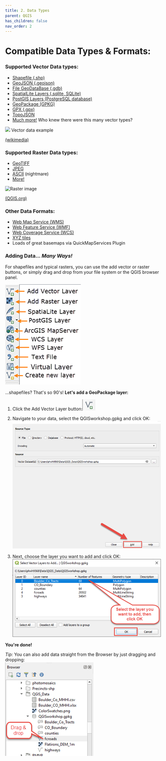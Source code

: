 ```yaml
---
title: 2. Data Types
parent: QGIS
has_children: false
nav_order: 2
---
```


# Compatible Data Types & Formats:

### Supported Vector Data types:
- [Shapefile (.shp)](https://en.wikipedia.org/wiki/Shapefile)
- [GeoJSON (.geojson)](https://geojson.org/)
- [File GeoDataBase (.gdb)](https://desktop.arcgis.com/en/arcmap/10.3/manage-data/administer-file-gdbs/file-geodatabases.htm)
- [SpatialLite Layers (.sqlite, SQLite)](https://www.gaia-gis.it/fossil/libspatialite/index)
- [PostGIS Layers (PostgreSQL database)](https://postgis.net/)
- [GeoPackage (GPKG)](https://www.geopackage.org/)
- [GPX (.gpx)](https://en.wikipedia.org/wiki/GPS_Exchange_Format)
- [TopoJSON](https://github.com/topojson/topojson-specification)
- [Much more!](https://gdal.org/drivers/vector/index.html) Who knew there were this many vector types?

<img src="https://upload.wikimedia.org/wikipedia/commons/3/38/Simple_vector_map.svg">
Vector data example

[(wikimedia)](https://upload.wikimedia.org/wikipedia/commons/3/38/Simple_vector_map.svg)

### Supported Raster Data types:
- [GeoTIFF](https://en.wikipedia.org/wiki/GeoTIFF)
- [JPEG](https://en.wikipedia.org/wiki/JPEG)
- [ASCII](https://en.wikipedia.org/wiki/ASCII) (nightmare)
- [More!](https://gdal.org/drivers/raster/index.html)

<img src="https://docs.qgis.org/testing/en/_images/raster_data_zoomed.png" alt="Raster image">

[(QGIS.org)](https://docs.qgis.org/testing/en/_images/raster_data_zoomed.png)


### Other Data Formats:
- [Web Map Service (WMS)](https://www.opengeospatial.org/standards/wms)
- [Web Feature Service (WMF)](https://www.opengeospatial.org/standards/wfs)
- [Web Coverage Service (WCS)](https://www.opengeospatial.org/standards/wcs)
- [XYZ tiles](https://openlayers.org/en/latest/examples/xyz.html)
- Loads of great basemaps via QuickMapServices Plugin

### Adding Data... *Many Ways!*
For shapefiles and typical rasters, you can use the add vector or raster buttons, or simply drag and drop from your file system or the QGIS browser panel.

![Add data using the Layer Manager Toolbar][QGIS2]

...shapefiles? That's so 90's! __Let's add a GeoPackage layer:__

1. Click the Add Vector Layer button:![Vector Button][QGIS30]
2. Navigate to your data, select the QGISworkshop.gpkg and click OK:  
![Geopackage dialog][QGIS31]  

3. Next, choose the layer you want to add and click OK:  
![Add gpkg layer][QGIS32]  

__You're done!__  

*Tip:* You can also add data straight from the Browser by just dragging and dropping:  
![Add from browser][QGIS33]




[QGIS0]: img/QGIS0.png "QGIS logo."
[QGIS1]: img/QGIS1.png "The QGIS user interface."
[QGIS2]: img/QGIS2.png "There are many ways to add data using the Manage Layers Toolbar."
[QGIS3]: img/QGIS3.png "Add SpatiaLite data button."
[QGIS4]: img/QGIS4.png "Add SpatiaLite Layers dialog box."
[QGIS5]: img/QGIS5.png "The Style tab on the Layer Properties window."
[QGIS6]: img/QGIS6.png "Add a join button."
[QGIS7]: img/QGIS7.png "Joining a text file to a layer's attribute table."
[QGIS8]: img/QGIS8.png "Styling a layer by graduated symbols"
[QGIS9]: img/QGIS9.png "Styling a choropleth map"
[QGIS10]: img/QGIS10.png "Adding a new Print Layout."
[QGIS11]: img/QGIS11.png "The Print Layout interface."
[QGIS12]: img/QGIS12.png "Useful Print Layout tools."
[QGIS13]: img/QGIS13.png "Print Layout item properties."
[QGIS14]: img/QGIS14.png "Plugin Menu"
[QGIS15]: img/QGIS15.png "Plugin Repository"
[QGIS16]: img/QGIS16.png "Vector tools"
[QGIS17]: img/QGIS17.png "Raster tools"
[QGIS18]: img/QGIS18.png "Toolbox button"
[QGIS19]: img/QGIS19.png "The Toolbox"
[QGIS20]: img/QGIS20.png "Points in Polygon"
[QGIS21]: img/QGIS21.png "Count Points in Polygon"
[QGIS22]: img/QGIS22.png "Points in Poly dialog"
[QGIS23]: img/QGIS23.png "Raster Analysis Menu"
[QGIS24]: img/QGIS24.png "Hillshade options"
[QGIS25]: img/QGIS25.png "Hillshade result"
[QGIS26]: img/QGIS26.png "Pretty map"
[QGIS27]: img/QGIS27.png "New Layout Button"
[QGIS28]: img/QGIS28.png "Use this tool to adjust the map within the frame"
[QGIS29]: img/QGIS29.png "Map layout export tools"
[QGIS30]: img/QGIS30.png "Add vector layer button"
[QGIS31]: img/QGIS31.png "add gpkg"
[QGIS32]: img/QGIS32.png "add gpkg layer"
[QGIS33]: img/QGIS33.png "add by drag & drop"
[VECTOR]: https://upload.wikimedia.org/wikipedia/commons/3/38/Simple_vector_map.svg "Source: wikimedia"
